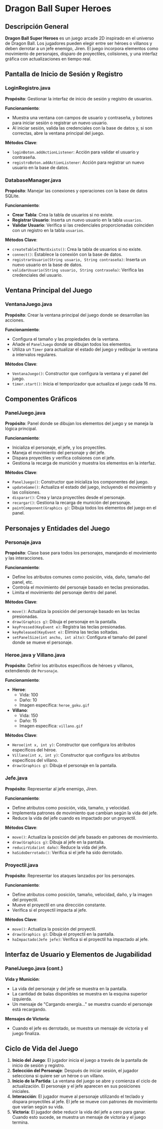 # Dragon Ball Super Heroes

## Descripción General

**Dragon Ball Super Heroes** es un juego arcade 2D inspirado en el universo de Dragon Ball. Los jugadores pueden elegir entre ser héroes o villanos y deben derrotar a un jefe enemigo, Jiren. El juego incorpora elementos como movimiento de personajes, disparo de proyectiles, colisiones, y una interfaz gráfica con actualizaciones en tiempo real.

## Pantalla de Inicio de Sesión y Registro

### LoginRegistro.java

**Propósito**: Gestionar la interfaz de inicio de sesión y registro de usuarios.

**Funcionamiento**:
- Muestra una ventana con campos de usuario y contraseña, y botones para iniciar sesión o registrar un nuevo usuario.
- Al iniciar sesión, valida las credenciales con la base de datos y, si son correctas, abre la ventana principal del juego.

**Métodos Clave**:
- `loginBoton.addActionListener`: Acción para validar el usuario y contraseña.
- `registroBoton.addActionListener`: Acción para registrar un nuevo usuario en la base de datos.

### DatabaseManager.java

**Propósito**: Manejar las conexiones y operaciones con la base de datos SQLite.

**Funcionamiento**:
- **Crear Tabla**: Crea la tabla de usuarios si no existe.
- **Registrar Usuario**: Inserta un nuevo usuario en la tabla `usuarios`.
- **Validar Usuario**: Verifica si las credenciales proporcionadas coinciden con un registro en la tabla `usuarios`.

**Métodos Clave**:
- `createTableIfNotExists()`: Crea la tabla de usuarios si no existe.
- `connect()`: Establece la conexión con la base de datos.
- `registrarUsuario(String usuario, String contraseña)`: Inserta un nuevo usuario en la base de datos.
- `validarUsuario(String usuario, String contraseña)`: Verifica las credenciales del usuario.

## Ventana Principal del Juego

### VentanaJuego.java

**Propósito**: Crear la ventana principal del juego donde se desarrollan las acciones.

**Funcionamiento**:
- Configura el tamaño y las propiedades de la ventana.
- Añade el `PanelJuego` donde se dibujan todos los elementos.
- Utiliza un `Timer` para actualizar el estado del juego y redibujar la ventana a intervalos regulares.

**Métodos Clave**:
- `VentanaJuego()`: Constructor que configura la ventana y el panel del juego.
- `timer.start()`: Inicia el temporizador que actualiza el juego cada 16 ms.

## Componentes Gráficos

### PanelJuego.java

**Propósito**: Panel donde se dibujan los elementos del juego y se maneja la lógica principal.

**Funcionamiento**:
- Inicializa el personaje, el jefe, y los proyectiles.
- Maneja el movimiento del personaje y del jefe.
- Dispara proyectiles y verifica colisiones con el jefe.
- Gestiona la recarga de munición y muestra los elementos en la interfaz.

**Métodos Clave**:
- `PanelJuego()`: Constructor que inicializa los componentes del juego.
- `updateGame()`: Actualiza el estado del juego, incluyendo el movimiento y las colisiones.
- `disparar()`: Crea y lanza proyectiles desde el personaje.
- `recargar()`: Gestiona la recarga de munición del personaje.
- `paintComponent(Graphics g)`: Dibuja todos los elementos del juego en el panel.

## Personajes y Entidades del Juego

### Personaje.java

**Propósito**: Clase base para todos los personajes, manejando el movimiento y las interacciones.

**Funcionamiento**:
- Define los atributos comunes como posición, vida, daño, tamaño del panel, etc.
- Controla el movimiento del personaje basado en teclas presionadas.
- Limita el movimiento del personaje dentro del panel.

**Métodos Clave**:
- `move()`: Actualiza la posición del personaje basado en las teclas presionadas.
- `draw(Graphics g)`: Dibuja el personaje en la pantalla.
- `keyPressed(KeyEvent e)`: Registra las teclas presionadas.
- `keyReleased(KeyEvent e)`: Elimina las teclas soltadas.
- `setPanelSize(int ancho, int alto)`: Configura el tamaño del panel donde se mueve el personaje.

### Heroe.java y Villano.java

**Propósito**: Definir los atributos específicos de héroes y villanos, extendiendo de `Personaje`.

**Funcionamiento**:
- **Heroe**:
  - Vida: 100
  - Daño: 10
  - Imagen específica: `heroe_goku.gif`
- **Villano**:
  - Vida: 150
  - Daño: 15
  - Imagen específica: `villano.gif`

**Métodos Clave**:
- `Heroe(int x, int y)`: Constructor que configura los atributos específicos del héroe.
- `Villano(int x, int y)`: Constructor que configura los atributos específicos del villano.
- `draw(Graphics g)`: Dibuja el personaje en la pantalla.

### Jefe.java

**Propósito**: Representar al jefe enemigo, Jiren.

**Funcionamiento**:
- Define atributos como posición, vida, tamaño, y velocidad.
- Implementa patrones de movimiento que cambian según la vida del jefe.
- Reduce la vida del jefe cuando es impactado por un proyectil.

**Métodos Clave**:
- `move()`: Actualiza la posición del jefe basado en patrones de movimiento.
- `draw(Graphics g)`: Dibuja al jefe en la pantalla.
- `reducirVida(int daño)`: Reduce la vida del jefe.
- `haSidoDerrotado()`: Verifica si el jefe ha sido derrotado.

### Proyectil.java

**Propósito**: Representar los ataques lanzados por los personajes.

**Funcionamiento**:
- Define atributos como posición, tamaño, velocidad, daño, y la imagen del proyectil.
- Mueve el proyectil en una dirección constante.
- Verifica si el proyectil impacta al jefe.

**Métodos Clave**:
- `move()`: Actualiza la posición del proyectil.
- `draw(Graphics g)`: Dibuja el proyectil en la pantalla.
- `haImpactado(Jefe jefe)`: Verifica si el proyectil ha impactado al jefe.

## Interfaz de Usuario y Elementos de Jugabilidad

### PanelJuego.java (cont.)

**Vida y Munición**:
- La vida del personaje y del jefe se muestra en la pantalla.
- La cantidad de balas disponibles se muestra en la esquina superior izquierda.
- Un mensaje de "Cargando energía..." se muestra cuando el personaje está recargando.

**Mensajes de Victoria**:
- Cuando el jefe es derrotado, se muestra un mensaje de victoria y el juego finaliza.

## Ciclo de Vida del Juego

1. **Inicio del Juego**: El jugador inicia el juego a través de la pantalla de inicio de sesión y registro.
2. **Selección del Personaje**: Después de iniciar sesión, el jugador selecciona si quiere ser un héroe o un villano.
3. **Inicio de la Partida**: La ventana del juego se abre y comienza el ciclo de actualización. El personaje y el jefe aparecen en sus posiciones iniciales.
4. **Interacción**: El jugador mueve al personaje utilizando el teclado y dispara proyectiles al jefe. El jefe se mueve con patrones de movimiento que varían según su vida.
5. **Victoria**: El jugador debe reducir la vida del jefe a cero para ganar. Cuando esto sucede, se muestra un mensaje de victoria y el juego termina.


